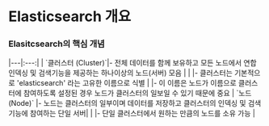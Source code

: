 # Elasticsearch 개요
### Elasitcsearch의 핵심 개념

<table>
|---|:---:|
| `클러스터 (Cluster)`|- 전체 데이터를 함께 보유하고 모든 노드에서 연합 인덱싱 및 검색기능을 제공하는 하나이상의 노드(서버) 모음 |
| |- 클러스터는 기본적으로 'elasticsearch' 라는 고유한 이름으로 식별
| |- 이 이름은 노드가 이름으로 클러스터에 참여하도록 설정된 경우 노드가 클러스터의 일보일 수 있기 때문에 중요 
| `노드 (Node)` |- 노드는 클러스터의 일부이며 데이터를 저장하고 클러스터의 인덱싱 및 검색 기능에 참여하는 단일 서버|
|  |- 단일 클러스터에서 원하는 만큼의 노드를 소유 가능 |
</table>
